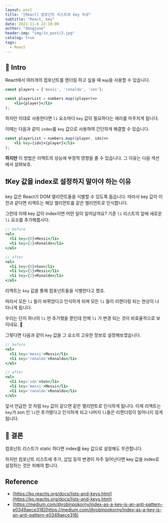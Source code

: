 ```yaml
---
layout: post
title: "[React] 컴포넌트 리스트와 key 속성"
subtitle: "React, key"
date: 2021-11-6 22:10:00
author: "dongjune"
header-img: "img/in_post/2.jpg"
catalog: true
tags:
  - React
---
```

## 🛫 Intro
React에서 여러개의 컴포넌트를 렌더링 하고 싶을 때 `map`을 사용할 수 있습니다.

```jsx
const players = ['messi', 'ronaldo', 'son'];

const playerList = numbers.map((player)=> 
	<li>{player}</li>
);
```

하지만 이대로 사용한다면 `li` 요소마다 `key` 값이 필요하다는 에러를 마주치게 됩니다.

이때는 다음과 같이 `index`를 `key` 값으로 사용하여 간단하게 해결할 수 있습니다.

```jsx
const playerList = numbers.map((player, idx)=> 
	<li key={idx}>{player}</li>
);
```

**하지만** 이 방법은 리액트의 성능에 부정적 영향을 줄 수 있습니다. 그 이유는 다음 섹션에서 살펴보죠.

## ❗️Key 값을 index로 설정하지 말아야 하는 이유

key 값은 React가 DOM 엘리먼트들을 식별할 수 있도록 돕습니다. 따라서 key 값이 이전과 같다면 리액트는 해당 엘리먼트를 같은 엘리먼트로 인식합니다. 

그런데 이때 key 값이 index이면 어떤 일이 일어날까요? 기존 `li` 리스트의 앞에 새로운 `li` 요소를 추가해봅시다.

```jsx
// before
<ul>
  <li key={0}>Messi</li>
  <li key={1}>Ronaldo</li>
</ul>

// after
<ul>
  <li key={0}>Son</li>
  <li key={1}>Messi</li>
  <li key={2}>Ronaldo</li>
</ul>
```

리액트는 `key` 값을 통해 컴포넌트들을 식별한다고 했죠.

따라서 모든 `li` 들이 바뀌었다고 인식하게 되며 모든 `li` 들이 리랜더링 되는 현상이 나타나게 됩니다.

우리는 단지 하나의 `li` 만 추가했을 뿐인데 전체 `li` 가 변경 되는 것이 비효율적으로 보이네요. 🤔

그렇다면 다음과 같이 `key` 값을 그 요소의 고유한 정보로 설정해보겠습니다.

```jsx
// before
<ul>
  <li key='messi'>Messi</li>
  <li key='ronaldo'>Ronaldo</li>
</ul>

// after
<ul>
  <li key='son'>Son</li>
  <li key='messi'>Messi</li>
  <li key='ronaldo'>Ronaldo</li>
</ul>
```

앞서 언급한 것 처럼 `key` 값이 같으면 같은 엘리먼트로 인식하게 됩니다. 이제 리액트는 `key`가 son 인 `li`만 추가됐다고 인식하게 되고 나머지 `li`들은 리랜더링이 일어나지 않게 됩니다. 

## 🚀 결론

컴포넌트 리스트가 static 하다면 index를 key 값으로 설정해도 무관합니다. 

하지만 컴포넌트 리스트에 추가, 삽입 등의 변경이 자주 일어난다면 key 값을 index로 설정하는 것은 피해야 합니다.  

## Reference

- [https://ko.reactjs.org/docs/lists-and-keys.html](https://ko.reactjs.org/docs/lists-and-keys.html)
- [https://medium.com/@robinpokorny/index-as-a-key-is-an-anti-pattern-e0349aece318](https://medium.com/@robinpokorny/index-as-a-key-is-an-anti-pattern-e0349aece318)